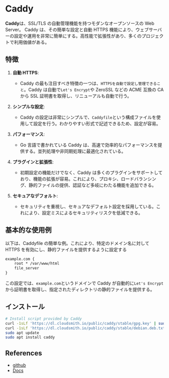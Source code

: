 # Caddy

**Caddy**は、SSL/TLS の自動管理機能を持つモダンなオープンソースの Web Server。
Caddy は、その簡単な設定と自動 HTTPS 機能により、ウェブサーバーの設定や運用を非常に簡単にする。高性能で拡張性があり、多くのプロジェクトで利用価値がある。

## 特徴

1. **自動 HTTPS**:

   - Caddy の最も注目すべき特徴の一つは、`HTTPSを自動で設定し管理できること`。Caddy は自動で`Let's Encrypt`や ZeroSSL などの ACME 互換の CA から SSL 証明書を取得し、リニューアルも自動で行う。

2. **シンプルな設定**:

   - Caddy の設定は非常にシンプルで、`Caddyfile`という構成ファイルを使用して設定を行う。わかりやすい形式で記述できるため、設定が容易。

3. **パフォーマンス**:

   - Go 言語で書かれている Caddy は、高速で効率的なパフォーマンスを提供する。並列処理や非同期処理に最適化されている。

4. **プラグインと拡張性**:

   - 初期設定の機能だけでなく、Caddy は多くのプラグインをサポートしており、機能の拡張が容易。これにより、プロキシ、ロードバランシング、静的ファイルの提供、認証など多岐にわたる機能を追加できる。

5. **セキュアなデフォルト**:
   - セキュリティを重視し、セキュアなデフォルト設定を採用している。これにより、設定ミスによるセキュリティリスクを低減できる。

## 基本的な使用例

以下は、Caddyfile の簡単な例。これにより、特定のドメイン名に対して HTTPS を有効にし、静的ファイルを提供するように設定する

```txt
example.com {
    root * /var/www/html
    file_server
}
```

この設定では、`example.com`というドメインで Caddy が自動的に`Let's Encrypt`から証明書を取得し、指定されたディレクトリの静的ファイルを提供する。

## インストール

```bash
# Install script provided by Caddy
curl -1sLf 'https://dl.cloudsmith.io/public/caddy/stable/gpg.key' | sudo gpg --dearmor -o /usr/share/keyrings/caddy-stable-archive-keyring.gpg
curl -1sLf 'https://dl.cloudsmith.io/public/caddy/stable/debian.deb.txt' | sudo tee /etc/apt/sources.list.d/caddy-stable.list
sudo apt update
sudo apt install caddy
```

## References

- [github](https://github.com/caddyserver/caddy)
- [Docs](https://caddyserver.com/docs/)
